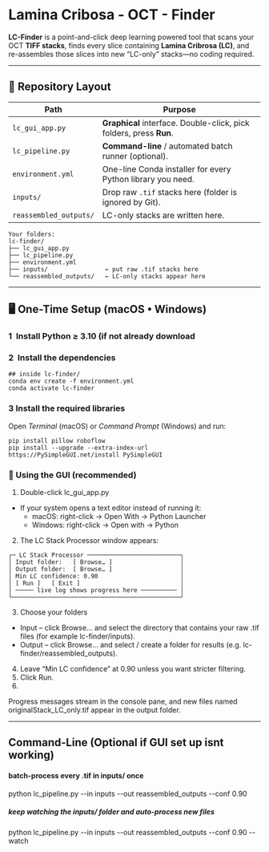 # Lamina Cribosa - OCT - Finder

**LC-Finder** is a point-and-click deep learning powered tool that scans your OCT **TIFF stacks**, finds every slice containing **Lamina Cribrosa (LC)**, and re-assembles those slices into new “LC-only” stacks—no coding required.

---

## 📂 Repository Layout

| Path | Purpose |
|------|---------|
| `lc_gui_app.py` | **Graphical** interface. Double-click, pick folders, press **Run**. |
| `lc_pipeline.py` | **Command-line** / automated batch runner (optional). |
| `environment.yml` | One-line Conda installer for every Python library you need. |
| `inputs/` | Drop raw `.tif` stacks here (folder is ignored by Git). |
| `reassembled_outputs/` | LC-only stacks are written here. |

```text
Your folders:
lc-finder/
├── lc_gui_app.py
├── lc_pipeline.py
├── environment.yml
├── inputs/                ← put raw .tif stacks here
└── reassembled_outputs/   ← LC-only stacks appear here
```
---

## 🖥️  One-Time Setup (macOS • Windows)

### 1 Install Python ≥ 3.10  (if not already download

### 2 Install the dependencies  

	## inside lc-finder/
	conda env create -f environment.yml 
	conda activate lc-finder

### 3 **Install the required libraries**

   Open *Terminal* (macOS) or *Command Prompt* (Windows) and run:


	pip install pillow roboflow
 	pip install --upgrade --extra-index-url https://PySimpleGUI.net/install PySimpleGUI

### 🚀 Using the GUI (recommended)
1.	Double-click lc_gui_app.py
  - If your system opens a text editor instead of running it:
      - macOS: right-click → Open With → Python Launcher
  	  - Windows: right-click → Open with → Python
2.	The LC Stack Processor window appears:
```text
┌─ LC Stack Processor ──────────────────────────┐
│ Input folder:   [ Browse… ]                   │
│ Output folder:  [ Browse… ]                   │
│ Min LC confidence: 0.90                       │
│ [ Run ]   [ Exit ]                            │
│ ───── live log shows progress here ────────── │
└───────────────────────────────────────────────┘
```
3.  Choose your folders
- Input  – click Browse… and select the directory that contains your raw .tif files (for example lc-finder/inputs).
- Output – click Browse… and select / create a folder for results (e.g. lc-finder/reassembled_outputs).

4. Leave “Min LC confidence” at 0.90 unless you want stricter filtering.
5. Click Run.
6. 
Progress messages stream in the console pane, and new files named
originalStack_LC_only.tif appear in the output folder.

---
## Command-Line (Optional if GUI set up isnt working)

#### batch-process every .tif in inputs/ once
python lc_pipeline.py --in inputs --out reassembled_outputs --conf 0.90

##### keep watching the inputs/ folder and auto-process new files
python lc_pipeline.py --in inputs --out reassembled_outputs --conf 0.90 --watch
